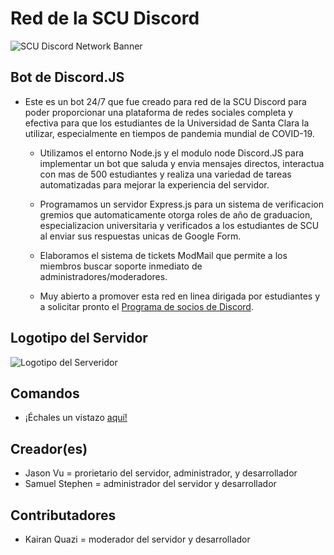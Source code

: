 # Red de la SCU Discord

![SCU Discord Network Banner](https://github.com/jasonanhvu/scu-discord-bot/blob/master/assets/scu_banner.png?raw=true)

## Bot de Discord.JS
- Este es un bot 24/7 que fue creado para red de la SCU Discord para poder proporcionar una plataforma de redes sociales completa y efectiva para que los estudiantes de la Universidad de Santa Clara la utilizar, especialmente en tiempos de pandemia mundial de COVID-19. 

  - Utilizamos el entorno Node.js y el modulo node Discord.JS para implementar un bot que saluda y envia mensajes directos,
interactua con mas de 500 estudiantes y realiza una variedad de tareas automatizadas para mejorar la experiencia del servidor.

  - Programamos un servidor Express.js para un sistema de verificacion gremios que automaticamente otorga roles de año de graduacion, especializacion universitaria y verificados a los estudiantes de SCU al enviar sus respuestas unicas de Google Form.

  - Elaboramos el sistema de tickets ModMail que permite a los miembros buscar soporte inmediato de administradores/moderadores.

  - Muy abierto a promover esta red en linea dirigada por estudiantes y a solicitar pronto el [Programa de socios de Discord](https://discord.com/partners).

## Logotipo del Servidor
![Logotipo del Serveridor](https://github.com/jasonanhvu/scu-discord-bot/blob/master/assets/logo-pic.png?raw=true)

## Comandos
- ¡Échales un vistazo [aquí!](https://github.com/jasonanhvu/scu-discord-bot/tree/master/commands)

## Creador(es)
- Jason Vu = prorietario del servidor, administrador, y desarrollador
- Samuel Stephen = administrador del servidor y desarrollador

## Contributadores
- Kairan Quazi = moderador del servidor y desarrollador
